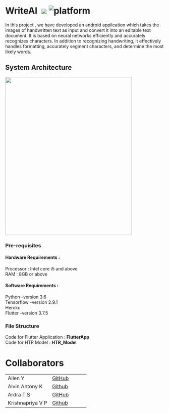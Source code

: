 

# WriteAI &nbsp;[![](https://img.shields.io/badge/python-3.8.5-blue.svg)](https://www.python.org/downloads/) ![platform](https://img.shields.io/badge/Android-iOS-blue)
  In this project , we have developed an android application which takes the images of handwritten text as input and convert it into an editable text
  document.
  It is based on neural networks efficiently and accurately  recognizes characters. In addition to recognizing handwriting, it effectively handles 
  formatting, accurately segment characters, and determine the most likely words.

## System Architecture
<img src="https://github.com/Alleny244/WriteAI/assets/56961826/00655e55-6431-4848-b111-0496be5bd85b"  width="400" height="500">
<!-- ![flownew](https://github.com/Alleny244/WriteAI/assets/56961826/00655e55-6431-4848-b111-0496be5bd85b) -->



  ### Pre-requisites
  
#### Hardware Requirements :   

Processor : Intel core i5 and above   
RAM : 8GB or above   

#### Software Requirements :

Python  -version 3.6  
Tensorflow  -version 2.9.1  
Heroku  
Flutter -version 3.7.5  

  
  ### File Structure
  Code for Flutter Application : **FlutterApp**  
  Code for HTR Model : **HTR_Model**
  


  
# Collaborators
  | |  |  |  |  |
  | ------------- | ------------- | ------------- | ------------- | ------------- |
  | Allen Y| [GitHub](https://github.com/Alleny244) | 
  |      Alvin Antony  K | [Github](https://github.com/xenon-19) |
  |    Ardra T S   | [GitHub](https://github.com/ankit-4129) | 
  |     Krishnapriya V P  | [Github](https://github.com/9895krishna) | 
  

